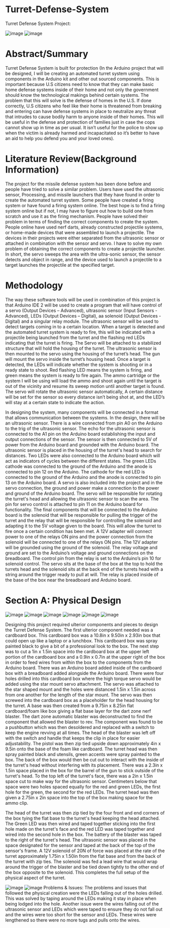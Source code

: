 # Turret-Defense-System
Turret Defense System Project: 

![image](https://github.com/user-attachments/assets/0e96a87b-4e0b-48df-b830-0d104f2e3301) ![image](https://github.com/user-attachments/assets/baa4cca1-f83d-44e7-ad99-12588f2ff640) 

# Abstract/Summary
Turret Defense System is built for protection
(In the Arduino project that will be designed, I will be creating an automated turret system using components in the Arduino kit and other out sourced components. This is important because U.S citizens need to know that they can make basic home defense systems inside of their home and not only the government should know the technological makings behind certain systems. The problem that this will solve is the defense of homes in the U.S. If done correctly, U.S citizens who feel like their home is threatened from breaking and entering can have defense systems in place to neutralize any threat that intrudes to cause bodily harm to anyone inside of their homes. This will be useful in the defense and protection of families just in case the cops cannot show up in time as per usual. It isn’t useful for the police to show up when the victim is already harmed and incapacitated so it’s better to have an aid to help you defend you and your loved ones).

# Literature Review(Background Information)
The project for the missile defense system has been done before and people have tried to solve a similar problem. Users have used the ultrasonic sensor, Processing, and missile launchers that they have found in order to create the automated turret system. Some people have created a firing system or have found a firing system online. The best hope is to find a firing system online but if not, I may have to figure out how to build one from scratch and use it as the firing mechanism. People have solved their problem in terms of finding the correct components to create the system. People online have used nerf darts, already constructed projectile systems, or home-made devices that were assembled to launch a projectile. The devices in their projects were either separated from the ultrasonic sensor or attached in combination with the sensor and servo. I have to solve my own problem of obtaining the correct components to create a projectile launcher. In short, the servo sweeps the area with the ultra-sonic sensor, the sensor detects and object in range, and the device used to launch a projectile to a target launches the projectile at the specified target.

# Methodology
The way these software tools will be used in combination of this project is that Arduino IDE 2 will be used to create a program that will have control of a servo (Output Devices – Advanced), ultrasonic sensor (Input Sensors - Advanced), LEDs (Output Devices – Digital), aa solenoid (Output Devices - Digital) and a singular relay module. The ultrasonic sensor will be used to detect targets coming in to a certain location. When a target is detected and the automated turret system is ready to fire, this will be indicated with a projectile being launched from the turret and the flashing red LEDs indicating that the turret is firing. The Servo will be attached to a stabilized structure that will hold the housing of the turret. The ultrasonic sensor is then mounted to the servo using the housing of the turret’s head. The gun will mount the servo inside the turret’s housing head. Once a target is detected, the LEDs will indicate whether the system is shooting or in a ready state to shoot. Red flashing LED means the system is firing, and green means the system is ready to fire again. The ammo cartridge or the system I will be using will load the ammo and shoot again until the target is out of the vicinity and resume its sweep motion until another target is found. The servo will rotate the ultrasonic sensor automatically, A certain distance will be set for the sensor so every distance isn’t being shot at, and the LED’s will stay at a certain state to indicate the action. 
	
 In designing the system, many components will be connected in a format that allows communication between the systems. In the design, there will be an ultrasonic sensor. There is a wire connected from pin A0 on the Arduino to the trig of the ultrasonic sensor. The echo for the ultrasonic sensor is connected to the A1 pin on the Arduino board establishing the input and output connections of the sensor. The sensor is then connected to 5V of power from the Arduino board and grounded with the Arduino board. The ultrasonic sensor is placed in the housing of the turret's head to search for distances. Two LEDs were also connected to the Arduino board which will act as indicators of cycles between the different states. The green LEDs cathode was connected to the ground of the Arduino and the anode is connected to pin 12 on the Arduino. The cathode for the red LED is connected to the ground of the Arduino and the anode is connected to pin 13 on the Arduino board. A servo is also included into the project and in the servo connection, the ground and power make a connection to the power and ground of the Arduino board. The servo will be responsible for rotating the turret's head and allowing the ultrasonic sensor to scan the area. The pin for servo control is attached to pin 11 on the Arduino board for functionality. The final components that will be connected to the Arduino board is the solenoid that will be responsible for pulling the trigger of the turret and the relay that will be responsible for controlling the solenoid and adapting it to the 5V voltage given to the board. This will allow the turret to fire once a certain condition has been met. A 12V adapter will connect power to one of the relays ON pins and the power connection from the solenoid will be connected to one of the relays ON pins. The 12V adapter will be grounded using the ground of the solenoid. The relay voltage and ground are set to the Arduino’s voltage and ground connections on the breadboard. The control pin from the relay is set to the Arduino’s pin 10 for solenoid control. The servo sits at the base of the box at the top to hold the turrets head and the solenoid sits at the back end of the turrets head with a string around the trigger ready to pull at will. The relay is placed inside of the base of the box near the breadboard and Arduino board. 
# Section A: Physical Design
![image](https://github.com/user-attachments/assets/02b1cb86-36f0-48d7-a594-b65e21ebedf1) ![image](https://github.com/user-attachments/assets/0ee21c4b-9f6c-476e-9b2f-f00502f9264c) ![image](https://github.com/user-attachments/assets/f3f899c0-cf9e-4dff-bd71-86663cd01964)
![image](https://github.com/user-attachments/assets/1e3eac41-4b68-42aa-b8b7-ed56fe7f838f) ![image](https://github.com/user-attachments/assets/62cc79e5-64c4-4a20-87f4-2f19508a3c61) ![image](https://github.com/user-attachments/assets/6c7eec0d-86cc-4bc8-848f-ba7f54b7b558)

Designing this project required ulterior components and pieces to design the Turret Defense System. The first ulterior component needed was a cardboard box. This cardboard box was a 10.8in x 9.50in x 2.93in box that could open up like a laptop or a lunchbox. This cardboard box was spray painted black to give a bit of a professional look to the box. The next step was to cut a 1in x 1.5in space into the cardboard box at the upper left portion of the cardboard box and a 0.9in x 0.7in at the upper right of the box in order to feed wires from within the box to the components from the Arduino board. There was an Arduino board added inside of the cardboard box with a breadboard added alongside the Arduino board. There were four holes drilled into this cardboard box where the high torque servo would be added using the star mount servo attachment. The servo was attached to the star shaped mount and the holes were distanced 1.5in x 1.5in across from one another for the length of the star mount. The servo was then screwed into the cardboard box as a placeholder for the head housing for the turret. A base was then created from a 9.75in x 8.25in flat cardboard/foam like box giving a flat base layer for the dart zone nerf blaster. The dart zone automatic blaster was deconstructed to find the component that allowed the blaster to rev. The component was found to be a pushbutton which was then desoldered and replaced with a switch to keep the engine revving at all times. The head of the blaster was left off with the switch and handle that keeps the clip in place for easier adjustability. The pistol was then zip tied upside down approximately 4in x 9.5in onto the base of the foam like cardboard. The turret head was then spray painted black and utensils, green accents were spray painted to the box. The back of the box would then be cut out to interact with the inside of the turret's head without interfering with its placement. There was a 2.3in x 1.5in space placed in the box for the barrel of the gun to stick outside of the turret's head. To the top left of the turret's face, there was a 2in x 1.5in space cut to make way for the ultrasonic sensor. Centimeters below that space were two holes spaced equally for the red and green LEDs, the first hole for the green, the second for the red LEDs. The turret head was then given a 2.75in x 2in space into the top of the box making space for the ammo clip.
	
 The head of the turret was then zip tied by the four front and end corners of the box tying the flat base to the turret's head keeping the head attached. The Green LED was then wired and taped together sticking into the first hole made on the turret's face and the red LED was taped together and wired into the second hole in the box. The battery of the blaster was taped to the right of the turret's head. The ultrasonic sensor was placed in the space designated for the sensor and taped at the back of the top of the sensor's frame. A 12V solenoid of 20N of force was placed at the rate of the turret approximately 1.75in x 1.50in from the flat base and from the back of the turret with zip ties. The solenoid was fed a lead wire that would wrap around the trigger of the blaster and be tied down tightly to the other end of the box opposite to the solenoid. This completes the full setup of the physical aspect of the turret.

![image](https://github.com/user-attachments/assets/ade116a8-3b2f-472d-8ea0-5255234fbecd) ![image](https://github.com/user-attachments/assets/e29891c1-012b-450c-a2c6-9632d0492d86)
Problems & Issues: The problems and issues that followed the physical creation were the LEDs falling out of the holes drilled. This was solved by taping around the LEDs making it stay in place when being lodged into the hole. Another issue were the wires falling out of the ultrasonic sensor and LEDs which were taped to ensure they do not fall out and the wires were too short for the sensor and LEDs. These wires were lengthened so there were no more tugs and pulls onto the wires. 
  





